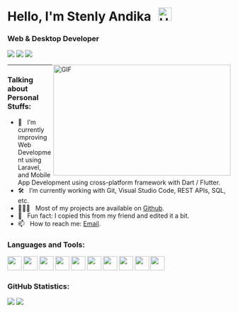 # Hello, I'm Stenly Andika <img src="https://raw.githubusercontent.com/iampavangandhi/iampavangandhi/master/gifs/Hi.gif" alt="Hi" style="width: 30px;margin-left: 10px;">

### Web & Desktop Developer
[![](https://img.shields.io/badge/-LinkedIn-0e76a8?style=flat-square&logo=Linkedin&logoColor=white)]()
[![](https://img.shields.io/badge/Website-3b5998?style=flat-square&logo=google-chrome&logoColor=white)](https://StenlyAndika.github.io)
[![](https://img.shields.io/badge/-Email-0088cc?style=flat-square&logo=Gmail&logoColor=white)](https://mail.google.com/mail/?view=cm&fs=1&to=stenly.andika@gmail.com)

<img align="right" height="250" width="400" alt="GIF" src="https://camo.githubusercontent.com/86a3b6db470f1a0429f7355c08d1edabf3d2c804/68747470733a2f2f6d69726f2e6d656469756d2e636f6d2f6d61782f313336302f312a495247486d69477361313673746564517649615a66772e676966"/>

---- 

### Talking about Personal Stuffs:

- 🚀 &nbsp; I’m currently improving Web Development using Laravel, and Mobile App Development using cross-platform framework with Dart / Flutter.
- 🛠 &nbsp; I’m currently working with Git, Visual Studio Code, REST APIs, SQL, etc.
- 👨🏻‍💻 &nbsp; Most of my projects are available on [Github](https://github.com/StenlyAndika?tab=repositories).
- 👾 &nbsp; Fun fact: I copied this from my friend and edited it a bit.
- 📫 &nbsp; How to reach me: [Email](https://mail.google.com/mail/?view=cm&fs=1&to=stenly.andika@gmail.com).

### Languages and Tools:
<code><img height="32" width="32" src="https://cdn.simpleicons.org/html5" /></code>
<code><img height="32" width="32" src="https://cdn.simpleicons.org/css3" /></code>
<code><img height="32" width="32" src="https://cdn.simpleicons.org/javascript" /></code>
<code><img height="32" width="32" src="https://cdn.simpleicons.org/bootstrap" /></code>
<code><img height="32" width="32" src="https://cdn.simpleicons.org/php" /></code>
<code><img height="32" width="32" src="https://cdn.simpleicons.org/laravel"></code>
<code><img height="32" width="32" src="https://cdn.simpleicons.org/codeigniter"></code>
<code><img height="32" width="32" src="https://cdn.simpleicons.org/visualstudiocode" /></code>
<code><img height="32" width="32" src="https://cdn.simpleicons.org/mysql" /></code>
<code><img height="32" width="32" src="https://cdn.simpleicons.org/mongodb" /></code>

### GitHub Statistics:
[![](https://github-readme-stats-sigma-five.vercel.app/api?username=StenlyAndika&show_icons=true&theme=transparent)](https://github.com/StenlyAndika)
[![](https://github-readme-stats-sigma-five.vercel.app/api/top-langs/?username=StenlyAndika&layout=compact)](https://github.com/StenlyAndika)
